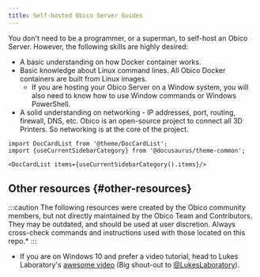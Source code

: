 ```yaml
---
title: Self-hosted Obico Server Guides
---
```


You don't need to be a programmer, or a superman, to self-host an Obico Server. However, the following skills are highly desired:

- A basic understanding on how Docker container works.
- Basic knowledge about Linux command lines. All Obico Docker containers are built from Linux images.
    - If you are hosting your Obico Server on a Window system, you will also need to know how to use Window commands or Windows PowerShell.
- A solid understanding on networking - IP addresses, port, routing, firewall, DNS, etc. Obico is an open-source project to connect all 3D Printers. So networking is at the core of the project.

```mdx-code-block
import DocCardList from '@theme/DocCardList';
import {useCurrentSidebarCategory} from '@docusaurus/theme-common';

<DocCardList items={useCurrentSidebarCategory().items}/>
```

## Other resources {#other-resources}

:::caution
The following resources were created by the Obico community members, but not directly maintained by the Obico Team and Contributors. They may be outdated, and should be used at user discretion. Always cross-check commands and instructions used with those located on this repo.*
:::

- If you are on Windows 10 and prefer a video tutorial, head to Lukes Laboratory's [awesome video](https://www.youtube.com/watch?v=8l4C_K9S2-Y) (Big shout-out to [@LukesLaboratory](https://twitter.com/LukesLaboratory/)).
